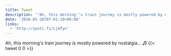 ```yaml
---
title: Tweet
description: '"Ah, this morning''s train journey is mostly powered by nostalgia... ♫ "'
date: '2016-01-26T07:01:10+00:00'
links:
  - 'http://spoti.fi/LjATyn'
---
```

Ah, this morning's train journey is mostly powered by nostalgia... ♫ 
      {{< tweet 0 0 >}}
    

